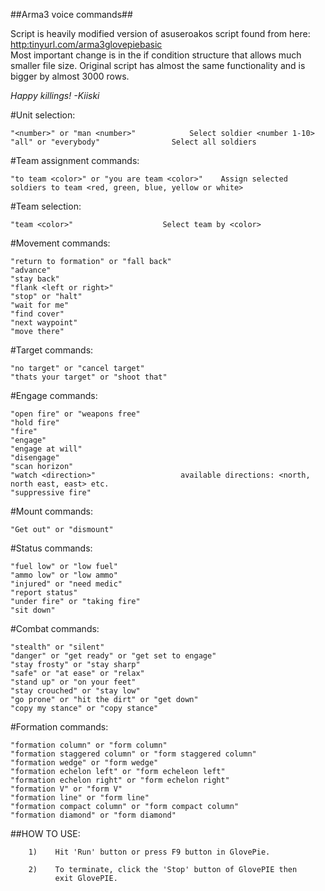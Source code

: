 ##Arma3 voice commands##

Script is heavily modified version of asuseroakos script found from here: [http:tinyurl.com/arma3glovepiebasic](http:tinyurl.com/arma3glovepiebasic)<br />
Most important change is in the if condition structure that allows much smaller file size.
Original script has almost the same functionality and is bigger by almost 3000 rows.

_Happy killings!_
_-Kiiski_

#Unit selection:

    "<number>" or "man <number>"            Select soldier <number 1-10>
    "all" or "everybody"                Select all soldiers

#Team assignment commands:

    "to team <color>" or "you are team <color>"    Assign selected soldiers to team <red, green, blue, yellow or white>

#Team selection:

    "team <color>"                    Select team by <color>

#Movement commands:

    "return to formation" or "fall back"
    "advance"
    "stay back"
    "flank <left or right>"
    "stop" or "halt"
    "wait for me"
    "find cover"
    "next waypoint"
    "move there"

#Target commands:

    "no target" or "cancel target"
    "thats your target" or "shoot that"

#Engage commands:

    "open fire" or "weapons free"
    "hold fire"
    "fire"
    "engage"
    "engage at will"
    "disengage"
    "scan horizon"
    "watch <direction>"                   available directions: <north, north east, east> etc.
    "suppressive fire"

#Mount commands:

    "Get out" or "dismount"

#Status commands:

    "fuel low" or "low fuel"
    "ammo low" or "low ammo"
    "injured" or "need medic"
    "report status"
    "under fire" or "taking fire"
    "sit down"

#Combat commands:

    "stealth" or "silent"
    "danger" or "get ready" or "get set to engage"
    "stay frosty" or "stay sharp"
    "safe" or "at ease" or "relax"
    "stand up" or "on your feet"
    "stay crouched" or "stay low"
    "go prone" or "hit the dirt" or "get down"
    "copy my stance" or "copy stance"

#Formation commands:

    "formation column" or "form column"
    "formation staggered column" or "form staggered column"
    "formation wedge" or "form wedge"
    "formation echelon left" or "form echeleon left"
    "formation echelon right" or "form echelon right"
    "formation V" or "form V"
    "formation line" or "form line"
    "formation compact column" or "form compact column"
    "formation diamond" or "form diamond"





##HOW TO USE:

        1)    Hit 'Run' button or press F9 button in GlovePie.

        2)    To terminate, click the 'Stop' button of GlovePIE then
              exit GlovePIE.

